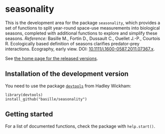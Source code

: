 seasonality
===========

This is the development area for the package `seasonality`, which provides
a set of functions to split year-round space-use measurements into
biological seasons, completed with additional functions to explore and
simplify these seasons. *Reference:* Basille M., Fortin D., Dussault C.,
Ouellet J.-P., Courtois R. Ecologically based definition of seasons
clarifies predator-prey interactions. Ecography, early view. DOI:
[10.1111/j.1600-0587.2011.07367.x](http://dx.doi.org/10.1111/j.1600-0587.2011.07367.x).

See [the home page for the released versions](http://ase-research.org/basille/seasonality/).


## Installation of the development version

You need to use the package
[`devtools`](http://cran.r-project.org/web/packages/devtools/index.html)
from Hadley Wickham:

	library(devtools)
	install_github("basille/seasonality")


## Getting started

For a list of documented functions, check the package with `help.start()`.
